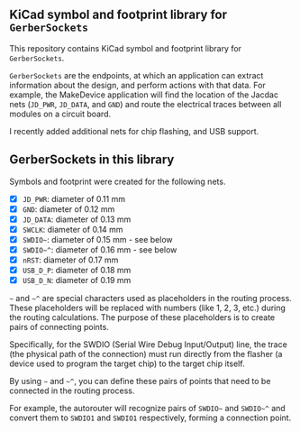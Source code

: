 ## KiCad symbol and footprint library for `GerberSockets`

This repository contains KiCad symbol and footprint library for `GerberSockets`.

`GerberSockets` are the endpoints, at which an application can extract information about the design, and perform actions with that data. For example, the MakeDevice application will find the location of the Jacdac nets (`JD_PWR`, `JD_DATA`, and `GND`) and route the electrical traces between all modules on a circuit board.

I recently added additional nets for chip flashing, and USB support.

## GerberSockets in this library

Symbols and footprint were created for the following nets.

- [x] `JD_PWR`: diameter of 0.11 mm
- [x] `GND`: diameter of 0.12 mm
- [x] `JD_DATA`: diameter of 0.13 mm
- [x] `SWCLK`: diameter of 0.14 mm
- [x] `SWDIO~`: diameter of 0.15 mm - see below
- [x] `SWDIO~^`: diameter of 0.16 mm - see below
- [x] `nRST`: diameter of 0.17 mm
- [x] `USB_D_P`: diameter of 0.18 mm
- [x] `USB_D_N`: diameter of 0.19 mm

`~` and `~^` are special characters used as placeholders in the routing process. These placeholders will be replaced with numbers (like 1, 2, 3, etc.) during the routing calculations. The purpose of these placeholders is to create pairs of connecting points.

Specifically, for the SWDIO (Serial Wire Debug Input/Output) line, the trace (the physical path of the connection) must run directly from the flasher (a device used to program the target chip) to the target chip itself.

By using `~` and `~^`, you can define these pairs of points that need to be connected in the routing process.

For example, the autorouter will recognize pairs of `SWDIO~` and `SWDIO~^` and convert them to `SWDIO1` and `SWDIO1` respectively, forming a connection point.